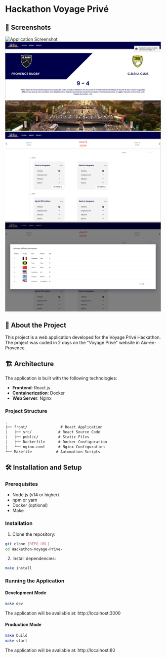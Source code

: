 # Hackathon Voyage Privé

## 📸 Screenshots
<!-- Add your screenshots here -->
![Application Screenshot](front/public/screen-home.png)
![Application Screenshot](front/public/screen-score.png)
![Application Screenshot](front/public/screen-calendar.png)
![Application Screenshot](front/public/screen-details.png)

## 🚀 About the Project
This project is a web application developed for the Voyage Privé Hackathon. The project was coded in 2 days on the "Voyage Privé" website in Aix-en-Provence.

## 🏗️ Architecture
The application is built with the following technologies:
- **Frontend**: React.js
- **Containerization**: Docker
- **Web Server**: Nginx

### Project Structure
```
.
├── front/               # React Application
│   ├── src/            # React Source Code
│   ├── public/         # Static Files
│   ├── Dockerfile      # Docker Configuration
│   └── nginx.conf      # Nginx Configuration
└── Makefile           # Automation Scripts
```

## 🛠️ Installation and Setup

### Prerequisites
- Node.js (v14 or higher)
- npm or yarn
- Docker (optional)
- Make

### Installation
1. Clone the repository:
```bash
git clone [REPO_URL]
cd Hackathon-Voyage-Prive-
```

2. Install dependencies:
```bash
make install
```

### Running the Application

#### Development Mode
```bash
make dev
```
The application will be available at: http://localhost:3000

#### Production Mode
```bash
make build
make start
```
The application will be available at: http://localhost:80
